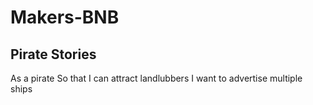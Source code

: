 # Makers-BNB

## Pirate Stories

As a pirate
So that I can attract landlubbers
I want to advertise multiple ships
